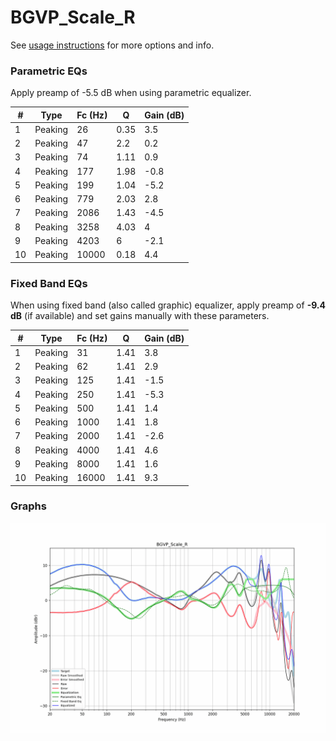 # BGVP_Scale_R
See [usage instructions](https://github.com/jaakkopasanen/AutoEq#usage) for more options and info.

### Parametric EQs
Apply preamp of -5.5 dB when using parametric equalizer.

|   # | Type    |   Fc (Hz) |    Q |   Gain (dB) |
|-----|---------|-----------|------|-------------|
|   1 | Peaking |        26 | 0.35 |         3.5 |
|   2 | Peaking |        47 | 2.2  |         0.2 |
|   3 | Peaking |        74 | 1.11 |         0.9 |
|   4 | Peaking |       177 | 1.98 |        -0.8 |
|   5 | Peaking |       199 | 1.04 |        -5.2 |
|   6 | Peaking |       779 | 2.03 |         2.8 |
|   7 | Peaking |      2086 | 1.43 |        -4.5 |
|   8 | Peaking |      3258 | 4.03 |         4   |
|   9 | Peaking |      4203 | 6    |        -2.1 |
|  10 | Peaking |     10000 | 0.18 |         4.4 |

### Fixed Band EQs
When using fixed band (also called graphic) equalizer, apply preamp of **-9.4 dB** (if available) and set gains manually with these parameters.

|   # | Type    |   Fc (Hz) |    Q |   Gain (dB) |
|-----|---------|-----------|------|-------------|
|   1 | Peaking |        31 | 1.41 |         3.8 |
|   2 | Peaking |        62 | 1.41 |         2.9 |
|   3 | Peaking |       125 | 1.41 |        -1.5 |
|   4 | Peaking |       250 | 1.41 |        -5.3 |
|   5 | Peaking |       500 | 1.41 |         1.4 |
|   6 | Peaking |      1000 | 1.41 |         1.8 |
|   7 | Peaking |      2000 | 1.41 |        -2.6 |
|   8 | Peaking |      4000 | 1.41 |         4.6 |
|   9 | Peaking |      8000 | 1.41 |         1.6 |
|  10 | Peaking |     16000 | 1.41 |         9.3 |

### Graphs
![](./BGVP_Scale_R.png)
